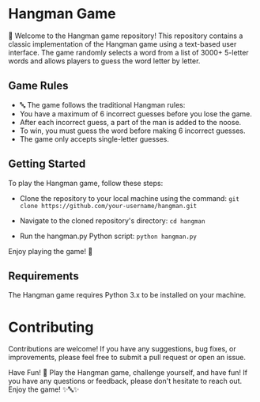 # Hangman Game
👋 Welcome to the Hangman game repository! This repository contains a classic implementation of the Hangman game using a text-based user interface. The game randomly selects a word from a list of 3000+ 5-letter words and allows players to guess the word letter by letter.

## Game Rules
* 🔤 The game follows the traditional Hangman rules:
* You have a maximum of 6 incorrect guesses before you lose the game.
* After each incorrect guess, a part of the man is added to the noose.
* To win, you must guess the word before making 6 incorrect guesses.
* The game only accepts single-letter guesses.

## Getting Started

To play the Hangman game, follow these steps:

* Clone the repository to your local machine using the command:
`git clone https://github.com/your-username/hangman.git`

* Navigate to the cloned repository's directory:
`cd hangman`

* Run the hangman.py Python script:
`python hangman.py`

Enjoy playing the game! 🎉

## Requirements
The Hangman game requires Python 3.x to be installed on your machine.

# Contributing
Contributions are welcome! If you have any suggestions, bug fixes, or improvements, please feel free to submit a pull request or open an issue.

Have Fun! 🤩
Play the Hangman game, challenge yourself, and have fun! If you have any questions or feedback, please don't hesitate to reach out. Enjoy the game! ✨🔤✨
